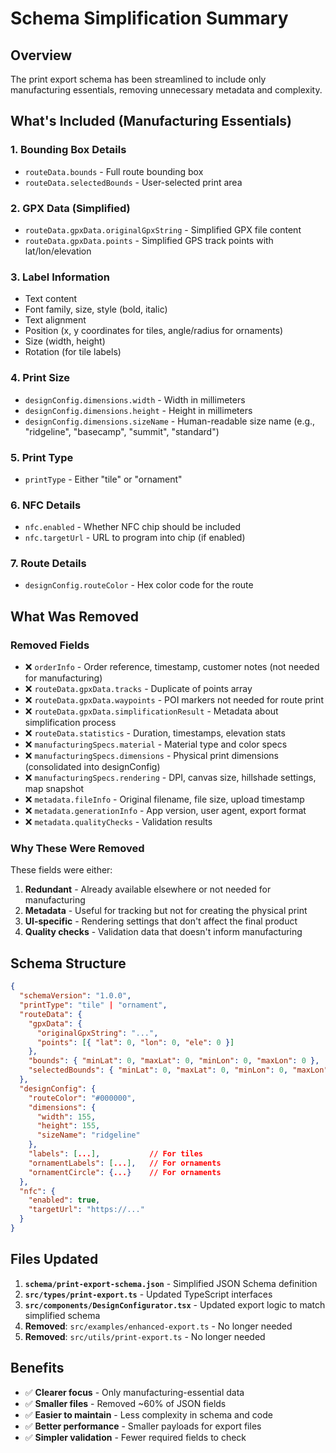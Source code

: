 # Schema Simplification Summary

## Overview
The print export schema has been streamlined to include only manufacturing essentials, removing unnecessary metadata and complexity.

## What's Included (Manufacturing Essentials)

### 1. Bounding Box Details
- `routeData.bounds` - Full route bounding box
- `routeData.selectedBounds` - User-selected print area

### 2. GPX Data (Simplified)
- `routeData.gpxData.originalGpxString` - Simplified GPX file content
- `routeData.gpxData.points` - Simplified GPS track points with lat/lon/elevation

### 3. Label Information
- Text content
- Font family, size, style (bold, italic)
- Text alignment
- Position (x, y coordinates for tiles, angle/radius for ornaments)
- Size (width, height)
- Rotation (for tile labels)

### 4. Print Size
- `designConfig.dimensions.width` - Width in millimeters
- `designConfig.dimensions.height` - Height in millimeters
- `designConfig.dimensions.sizeName` - Human-readable size name (e.g., "ridgeline", "basecamp", "summit", "standard")

### 5. Print Type
- `printType` - Either "tile" or "ornament"

### 6. NFC Details
- `nfc.enabled` - Whether NFC chip should be included
- `nfc.targetUrl` - URL to program into chip (if enabled)

### 7. Route Details
- `designConfig.routeColor` - Hex color code for the route

## What Was Removed

### Removed Fields
- ❌ `orderInfo` - Order reference, timestamp, customer notes (not needed for manufacturing)
- ❌ `routeData.gpxData.tracks` - Duplicate of points array
- ❌ `routeData.gpxData.waypoints` - POI markers not needed for route print
- ❌ `routeData.gpxData.simplificationResult` - Metadata about simplification process
- ❌ `routeData.statistics` - Duration, timestamps, elevation stats
- ❌ `manufacturingSpecs.material` - Material type and color specs
- ❌ `manufacturingSpecs.dimensions` - Physical print dimensions (consolidated into designConfig)
- ❌ `manufacturingSpecs.rendering` - DPI, canvas size, hillshade settings, map snapshot
- ❌ `metadata.fileInfo` - Original filename, file size, upload timestamp
- ❌ `metadata.generationInfo` - App version, user agent, export format
- ❌ `metadata.qualityChecks` - Validation results

### Why These Were Removed
These fields were either:
1. **Redundant** - Already available elsewhere or not needed for manufacturing
2. **Metadata** - Useful for tracking but not for creating the physical print
3. **UI-specific** - Rendering settings that don't affect the final product
4. **Quality checks** - Validation data that doesn't inform manufacturing

## Schema Structure

```json
{
  "schemaVersion": "1.0.0",
  "printType": "tile" | "ornament",
  "routeData": {
    "gpxData": {
      "originalGpxString": "...",
      "points": [{ "lat": 0, "lon": 0, "ele": 0 }]
    },
    "bounds": { "minLat": 0, "maxLat": 0, "minLon": 0, "maxLon": 0 },
    "selectedBounds": { "minLat": 0, "maxLat": 0, "minLon": 0, "maxLon": 0 }
  },
  "designConfig": {
    "routeColor": "#000000",
    "dimensions": {
      "width": 155,
      "height": 155,
      "sizeName": "ridgeline"
    },
    "labels": [...],           // For tiles
    "ornamentLabels": [...],   // For ornaments
    "ornamentCircle": {...}    // For ornaments
  },
  "nfc": {
    "enabled": true,
    "targetUrl": "https://..."
  }
}
```

## Files Updated

1. **`schema/print-export-schema.json`** - Simplified JSON Schema definition
2. **`src/types/print-export.ts`** - Updated TypeScript interfaces
3. **`src/components/DesignConfigurator.tsx`** - Updated export logic to match simplified schema
4. **Removed**: `src/examples/enhanced-export.ts` - No longer needed
5. **Removed**: `src/utils/print-export.ts` - No longer needed

## Benefits

- ✅ **Clearer focus** - Only manufacturing-essential data
- ✅ **Smaller files** - Removed ~60% of JSON fields
- ✅ **Easier to maintain** - Less complexity in schema and code
- ✅ **Better performance** - Smaller payloads for export files
- ✅ **Simpler validation** - Fewer required fields to check

